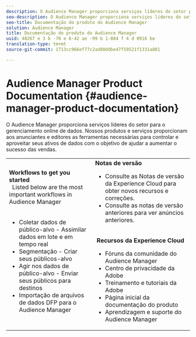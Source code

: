 ```yaml
---
description: O Audience Manager proporciona serviços líderes do setor para o gerenciamento online de dados. Nossos produtos e serviços proporcionam aos anunciantes e editores as ferramentas necessárias para controlar e aproveitar seus ativos de dados com o objetivo de ajudar a aumentar o sucesso das vendas.
seo-description: O Audience Manager proporciona serviços líderes do setor para o gerenciamento online de dados. Nossos produtos e serviços proporcionam aos anunciantes e editores as ferramentas necessárias para controlar e aproveitar seus ativos de dados com o objetivo de ajudar a aumentar o sucesso das vendas.
seo-title: Documentação do produto do Audience Manager
solution: Audience Manager
title: Documentação do produto do Audience Manager
uuid: 48267 e 3 b -70 e 6-42 ae -99 b 1-884 f 4 d 0916 be
translation-type: tm+mt
source-git-commit: 1713cc966ef77c2ad80ddbe47f59521f1331a881

---
```



# Audience Manager Product Documentation {#audience-manager-product-documentation}

O Audience Manager proporciona serviços líderes do setor para o gerenciamento online de dados. Nossos produtos e serviços proporcionam aos anunciantes e editores as ferramentas necessárias para controlar e aproveitar seus ativos de dados com o objetivo de ajudar a aumentar o sucesso das vendas.


| | |
|-|-|
|**Workflows to get you started** <br>  Listed below are the most important workflows in Audience Manager <br>  <ul><li>Coletar dados de público-alvo - Assimilar dados em lote e em tempo real</li><li>Segmentação - Criar seus públicos-alvo</li><li>Agir nos dados de público-alvo - Enviar seus públicos para destinos</li><li>Importação de arquivos de dados DFP para o Audience Manager</li></ul> |**Notas de versão** <ul><li>Consulte as Notas de versão da Experience Cloud para obter novos recursos e correções.</li> <li>Consulte as notas de versão anteriores para ver anúncios anteriores. </li></ul> <br> **Recursos da Experience Cloud** <ul><li>Fóruns da comunidade do Audience Manager</li> <li>Centro de privacidade da Adobe</li> <li>Treinamento e tutoriais da Adobe</li> <li>Página inicial da documentação do produto </li> <li>Aprendizagem e suporte do Audience Manager</li></ul>|
